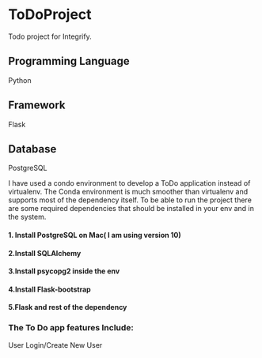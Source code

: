 # ToDoProject
Todo project for Integrify.

## Programming Language

Python

## Framework

Flask

## Database

PostgreSQL

I have used a condo environment to develop a ToDo application instead of virtualenv. The Conda environment is much smoother than virtualenv and supports most of the dependency itself. To be able to run the project there are some required dependencies that should be installed in your env and in the system.

#### 1. Install PostgreSQL on Mac( I am using version 10)
#### 2.Install SQLAlchemy
#### 3.Install psycopg2 inside the env
#### 4.Install Flask-bootstrap
#### 5.Flask and rest of the dependency 

### The To Do app features Include:

User Login/Create New User

